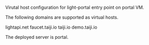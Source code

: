 Virutal host configuration for light-portal entry point on portal VM. 

The following domains are supported as virtual hosts.

lightapi.net
faucet.taiji.io
taiji.io
demo.taiji.io

The deployed server is portal.
